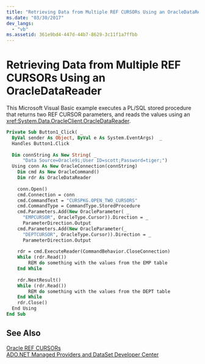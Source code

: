 ```yaml
---
title: "Retrieving Data from Multiple REF CURSORs Using an OracleDataReader"
ms.date: "03/30/2017"
dev_langs: 
  - "vb"
ms.assetid: 361e9bd4-447d-44b7-8629-3c11f1a7ffbb
---
```

# Retrieving Data from Multiple REF CURSORs Using an OracleDataReader
This Microsoft Visual Basic example executes a PL/SQL stored procedure that returns two REF CURSOR parameters, and reads the values using an <xref:System.Data.OracleClient.OracleDataReader>.  
  
```vb  
Private Sub Button1_Click( _  
  ByVal sender As Object, ByVal e As System.EventArgs)  _  
  Handles Button1.Click  
  
  Dim connString As New String( _  
      "Data Source=Oracle9i;User ID=scott;Password=tiger;")  
  Using conn As New OracleConnection(connString)  
    Dim cmd As New OracleCommand()  
    Dim rdr As OracleDataReader  
  
    conn.Open()  
    cmd.Connection = conn  
    cmd.CommandText = "CURSPKG.OPEN_TWO_CURSORS"  
    cmd.CommandType = CommandType.StoredProcedure  
    cmd.Parameters.Add(New OracleParameter( _  
      "EMPCURSOR", OracleType.Cursor)).Direction = _  
      ParameterDirection.Output  
    cmd.Parameters.Add(New OracleParameter(_  
      "DEPTCURSOR", OracleType.Cursor)).Direction = _  
      ParameterDirection.Output  
  
    rdr = cmd.ExecuteReader(CommandBehavior.CloseConnection)  
    While (rdr.Read())  
        REM do something with the values from the EMP table   
    End While  
  
    rdr.NextResult()  
    While (rdr.Read())  
        REM do something with the values from the DEPT table   
    End While  
    rdr.Close()  
  End Using  
End Sub   
```  
  
## See Also  
 [Oracle REF CURSORs](../../../../docs/framework/data/adonet/oracle-ref-cursors.md)  
 [ADO.NET Managed Providers and DataSet Developer Center](https://go.microsoft.com/fwlink/?LinkId=217917)
